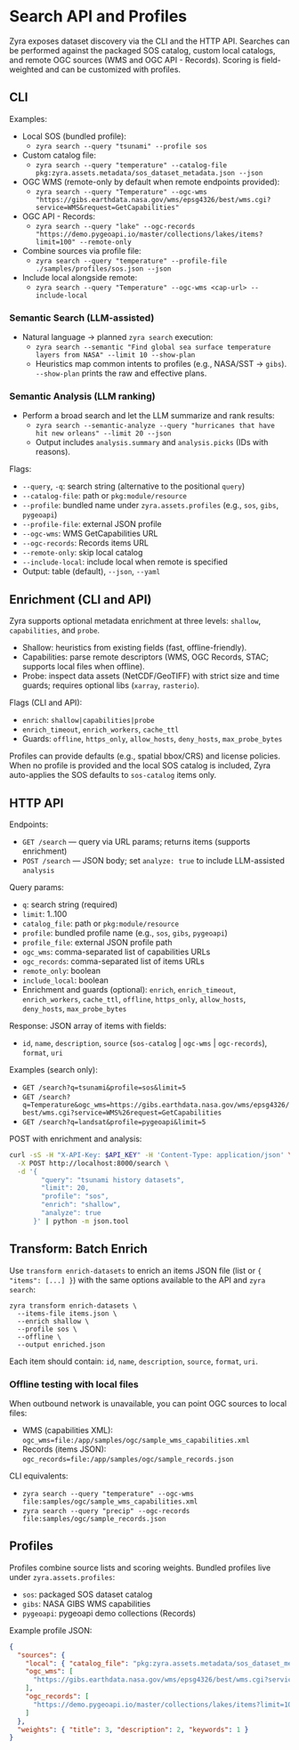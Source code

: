 # Search API and Profiles

Zyra exposes dataset discovery via the CLI and the HTTP API. Searches can be
performed against the packaged SOS catalog, custom local catalogs, and remote
OGC sources (WMS and OGC API - Records). Scoring is field-weighted and can be
customized with profiles.

## CLI

Examples:

- Local SOS (bundled profile):
  - `zyra search --query "tsunami" --profile sos`
- Custom catalog file:
  - `zyra search --query "temperature" --catalog-file pkg:zyra.assets.metadata/sos_dataset_metadata.json --json`
- OGC WMS (remote-only by default when remote endpoints provided):
  - `zyra search --query "Temperature" --ogc-wms "https://gibs.earthdata.nasa.gov/wms/epsg4326/best/wms.cgi?service=WMS&request=GetCapabilities"`
- OGC API - Records:
  - `zyra search --query "lake" --ogc-records "https://demo.pygeoapi.io/master/collections/lakes/items?limit=100" --remote-only`
- Combine sources via profile file:
  - `zyra search --query "temperature" --profile-file ./samples/profiles/sos.json --json`
- Include local alongside remote:
  - `zyra search --query "Temperature" --ogc-wms <cap-url> --include-local`

### Semantic Search (LLM-assisted)

- Natural language → planned `zyra search` execution:
  - `zyra search --semantic "Find global sea surface temperature layers from NASA" --limit 10 --show-plan`
  - Heuristics map common intents to profiles (e.g., NASA/SST → `gibs`). `--show-plan` prints the raw and effective plans.

### Semantic Analysis (LLM ranking)

- Perform a broad search and let the LLM summarize and rank results:
  - `zyra search --semantic-analyze --query "hurricanes that have hit new orleans" --limit 20 --json`
  - Output includes `analysis.summary` and `analysis.picks` (IDs with reasons).

Flags:

- `--query`, `-q`: search string (alternative to the positional `query`)
- `--catalog-file`: path or `pkg:module/resource`
- `--profile`: bundled name under `zyra.assets.profiles` (e.g., `sos`, `gibs`, `pygeoapi`)
- `--profile-file`: external JSON profile
- `--ogc-wms`: WMS GetCapabilities URL
- `--ogc-records`: Records items URL
- `--remote-only`: skip local catalog
- `--include-local`: include local when remote is specified
- Output: table (default), `--json`, `--yaml`

## Enrichment (CLI and API)

Zyra supports optional metadata enrichment at three levels: `shallow`, `capabilities`, and `probe`.

- Shallow: heuristics from existing fields (fast, offline-friendly).
- Capabilities: parse remote descriptors (WMS, OGC Records, STAC; supports local files when offline).
- Probe: inspect data assets (NetCDF/GeoTIFF) with strict size and time guards; requires optional libs (`xarray`, `rasterio`).

Flags (CLI and API):

- `enrich`: `shallow|capabilities|probe`
- `enrich_timeout`, `enrich_workers`, `cache_ttl`
- Guards: `offline`, `https_only`, `allow_hosts`, `deny_hosts`, `max_probe_bytes`

Profiles can provide defaults (e.g., spatial bbox/CRS) and license policies. When no profile is provided and the local SOS catalog is included, Zyra auto-applies the SOS defaults to `sos-catalog` items only.

## HTTP API

Endpoints:

- `GET /search` — query via URL params; returns items (supports enrichment)
- `POST /search` — JSON body; set `analyze: true` to include LLM-assisted `analysis`

Query params:

- `q`: search string (required)
- `limit`: 1..100
- `catalog_file`: path or `pkg:module/resource`
- `profile`: bundled profile name (e.g., `sos`, `gibs`, `pygeoapi`)
- `profile_file`: external JSON profile path
- `ogc_wms`: comma-separated list of capabilities URLs
- `ogc_records`: comma-separated list of items URLs
- `remote_only`: boolean
- `include_local`: boolean
- Enrichment and guards (optional): `enrich`, `enrich_timeout`, `enrich_workers`, `cache_ttl`, `offline`, `https_only`, `allow_hosts`, `deny_hosts`, `max_probe_bytes`

Response: JSON array of items with fields:

- `id`, `name`, `description`, `source` (`sos-catalog` | `ogc-wms` | `ogc-records`), `format`, `uri`

Examples (search only):

- `GET /search?q=tsunami&profile=sos&limit=5`
- `GET /search?q=Temperature&ogc_wms=https://gibs.earthdata.nasa.gov/wms/epsg4326/best/wms.cgi?service=WMS%26request=GetCapabilities`
- `GET /search?q=landsat&profile=pygeoapi&limit=5`

POST with enrichment and analysis:

```bash
curl -sS -H "X-API-Key: $API_KEY" -H 'Content-Type: application/json' \
  -X POST http://localhost:8000/search \
  -d '{
        "query": "tsunami history datasets",
        "limit": 20,
        "profile": "sos",
        "enrich": "shallow",
        "analyze": true
      }' | python -m json.tool
```

## Transform: Batch Enrich

Use `transform enrich-datasets` to enrich an items JSON file (list or `{ "items": [...] }`) with the same options available to the API and `zyra search`:

```
zyra transform enrich-datasets \
  --items-file items.json \
  --enrich shallow \
  --profile sos \
  --offline \
  --output enriched.json
```

Each item should contain: `id`, `name`, `description`, `source`, `format`, `uri`.

### Offline testing with local files

When outbound network is unavailable, you can point OGC sources to local files:

- WMS (capabilities XML): `ogc_wms=file:/app/samples/ogc/sample_wms_capabilities.xml`
- Records (items JSON): `ogc_records=file:/app/samples/ogc/sample_records.json`

CLI equivalents:

- `zyra search --query "temperature" --ogc-wms file:samples/ogc/sample_wms_capabilities.xml`
- `zyra search --query "precip" --ogc-records file:samples/ogc/sample_records.json`

## Profiles

Profiles combine source lists and scoring weights. Bundled profiles live under
`zyra.assets.profiles`:

- `sos`: packaged SOS dataset catalog
- `gibs`: NASA GIBS WMS capabilities
- `pygeoapi`: pygeoapi demo collections (Records)

Example profile JSON:

```json
{
  "sources": {
    "local": { "catalog_file": "pkg:zyra.assets.metadata/sos_dataset_metadata.json" },
    "ogc_wms": [
      "https://gibs.earthdata.nasa.gov/wms/epsg4326/best/wms.cgi?service=WMS&request=GetCapabilities"
    ],
    "ogc_records": [
      "https://demo.pygeoapi.io/master/collections/lakes/items?limit=100"
    ]
  },
  "weights": { "title": 3, "description": 2, "keywords": 1 }
}
```
